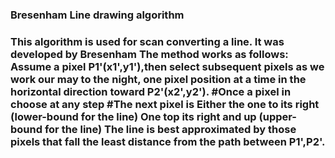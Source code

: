 <h3>Bresenham Line drawing algorithm<h3>
This algorithm is used for scan converting a line. It was developed by Bresenham
The method works as follows:
Assume a pixel P1'(x1',y1'),then select subsequent pixels as we work our may to the night, one pixel position at a time in the horizontal direction toward P2'(x2',y2').
   #Once a pixel in choose at any step
   #The next pixel is
Either the one to its right (lower-bound for the line)
One top its right and up (upper-bound for the line)
The line is best approximated by those pixels that fall the least distance from the path between P1',P2'.

